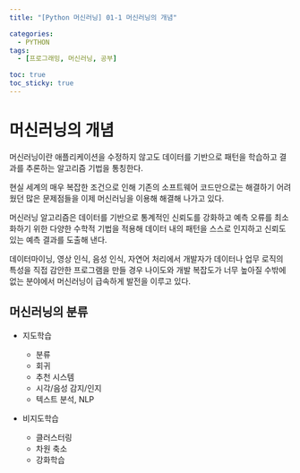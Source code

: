 ```yaml
---
title: "[Python 머신러닝] 01-1 머신러닝의 개념"

categories: 
  - PYTHON
tags:
  - [프로그래밍, 머신러닝, 공부]

toc: true
toc_sticky: true
---
```


# 머신러닝의 개념

머신러닝이란 애플리케이션을 수정하지 않고도 데이터를 기반으로 패턴을 학습하고 결과를 추론하는 알고리즘 기법을 통칭한다.

현실 세계의 매우 복잡한 조건으로 인해 기존의 소프트웨어 코드만으로는 해결하기 어려웠던 많은 문제점들을 이제 머신러닝을 이용해 해결해 나가고 있다.


머신러닝 알고리즘은 데이터를 기반으로 통계적인 신뢰도를 강화하고 예측 오류를 최소화하기 위한 다양한 수학적 기법을 적용해 데이터 내의 패턴을 스스로 인지하고 신뢰도 있는 예측 결과를 도출해 낸다.


데이터마이닝, 영상 인식, 음성 인식, 자연어 처리에서 개발자가 데이터나 업무 로직의 특성을 직접 감안한 프로그램을 만들 경우 나이도와 개발 복잡도가 너무 높아질 수밖에 없는 분야에서 머신러닝이 급속하게 발전을 이루고 있다.

## 머신러닝의 분류

- 지도학습
  - 분류
  - 회귀
  - 추천 시스템
  - 시각/음성 감지/인지
  - 텍스트 분석, NLP

- 비지도학습
  - 클러스터링
  - 차원 축소
  - 강화학습 